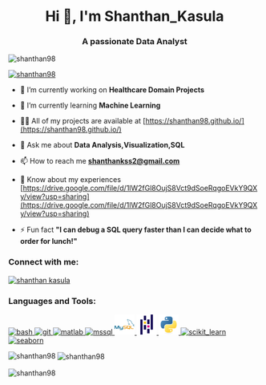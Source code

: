 <h1 align="center">Hi 👋, I'm Shanthan_Kasula</h1>
<h3 align="center">A passionate Data Analyst</h3>

<p align="left"> <img src="https://komarev.com/ghpvc/?username=shanthan98&label=Profile%20views&color=0e75b6&style=flat" alt="shanthan98" /> </p>

<p align="left"> <a href="https://github.com/ryo-ma/github-profile-trophy"><img src="https://github-profile-trophy.vercel.app/?username=shanthan98" alt="shanthan98" /></a> </p>

- 🔭 I’m currently working on **Healthcare Domain Projects**

- 🌱 I’m currently learning **Machine Learning**

- 👨‍💻 All of my projects are available at [https://shanthan98.github.io/](https://shanthan98.github.io/)

- 💬 Ask me about **Data Analysis,Visualization,SQL**

- 📫 How to reach me **shanthankss2@gmail.com**

- 📄 Know about my experiences [https://drive.google.com/file/d/1lW2fGl8OujS8Vct9dSoeRqgoEVkY9QXy/view?usp=sharing](https://drive.google.com/file/d/1lW2fGl8OujS8Vct9dSoeRqgoEVkY9QXy/view?usp=sharing)

- ⚡ Fun fact **"I can debug a SQL query faster than I can decide what to order for lunch!"**

<h3 align="left">Connect with me:</h3>
<p align="left">
<a href="https://www.linkedin.com/in/shanthan-k/" target="blank"><img align="center" src="https://raw.githubusercontent.com/rahuldkjain/github-profile-readme-generator/master/src/images/icons/Social/linked-in-alt.svg" alt="shanthan kasula" height="30" width="40" /></a>
</p>

<h3 align="left">Languages and Tools:</h3>
<p align="left"> <a href="https://www.gnu.org/software/bash/" target="_blank" rel="noreferrer"> <img src="https://www.vectorlogo.zone/logos/gnu_bash/gnu_bash-icon.svg" alt="bash" width="40" height="40"/> </a> <a href="https://git-scm.com/" target="_blank" rel="noreferrer"> <img src="https://www.vectorlogo.zone/logos/git-scm/git-scm-icon.svg" alt="git" width="40" height="40"/> </a> <a href="https://www.mathworks.com/" target="_blank" rel="noreferrer"> <img src="https://upload.wikimedia.org/wikipedia/commons/2/21/Matlab_Logo.png" alt="matlab" width="40" height="40"/> </a> <a href="https://www.microsoft.com/en-us/sql-server" target="_blank" rel="noreferrer"> <img src="https://www.svgrepo.com/show/303229/microsoft-sql-server-logo.svg" alt="mssql" width="40" height="40"/> </a> <a href="https://www.mysql.com/" target="_blank" rel="noreferrer"> <img src="https://raw.githubusercontent.com/devicons/devicon/master/icons/mysql/mysql-original-wordmark.svg" alt="mysql" width="40" height="40"/> </a> <a href="https://pandas.pydata.org/" target="_blank" rel="noreferrer"> <img src="https://raw.githubusercontent.com/devicons/devicon/2ae2a900d2f041da66e950e4d48052658d850630/icons/pandas/pandas-original.svg" alt="pandas" width="40" height="40"/> </a> <a href="https://www.python.org" target="_blank" rel="noreferrer"> <img src="https://raw.githubusercontent.com/devicons/devicon/master/icons/python/python-original.svg" alt="python" width="40" height="40"/> </a> <a href="https://scikit-learn.org/" target="_blank" rel="noreferrer"> <img src="https://upload.wikimedia.org/wikipedia/commons/0/05/Scikit_learn_logo_small.svg" alt="scikit_learn" width="40" height="40"/> </a> <a href="https://seaborn.pydata.org/" target="_blank" rel="noreferrer"> <img src="https://seaborn.pydata.org/_images/logo-mark-lightbg.svg" alt="seaborn" width="40" height="40"/> </a> </p>

<p><img align="left" src="https://github-readme-stats.vercel.app/api/top-langs?username=shanthan98&show_icons=true&locale=en&layout=compact" alt="shanthan98" /></p>

<p>&nbsp;<img align="center" src="https://github-readme-stats.vercel.app/api?username=shanthan98&show_icons=true&locale=en" alt="shanthan98" /></p>

<p><img align="center" src="https://github-readme-streak-stats.herokuapp.com/?user=shanthan98&" alt="shanthan98" /></p>
